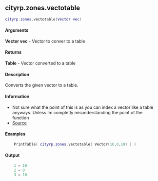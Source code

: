 
## cityrp.zones.vectotable

```lua
cityrp.zones.vectotable(Vector vec)
```

#### Arguments

**Vector vec** - Vector to conver to a table

#### Returns

**Table** - Vector converted to a table

#### Description
Converts the given vector to a table.

#### Information
* Not sure what the point of this is as you can index a vector like a table anyways. Unless Im completly misunderstanding the point of the function
* [Source](https://app.assembla.com/spaces/roleplaygamemode/subversion/source/HEAD/gamemode/core/libraries/sh_zones.lua#ln61)

#### Examples
```lua
	PrintTable( cityrp.zones.vectotable( Vector(10,0,10) ) )
```

#### Output
```lua
	1 = 10
	2 = 0
	3 = 10
```
